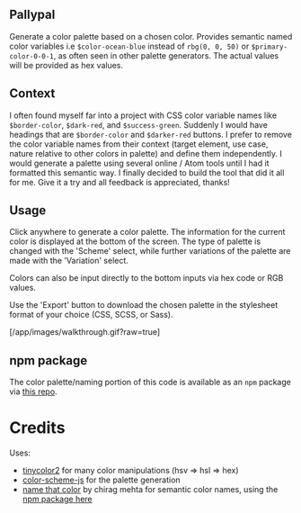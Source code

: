 ## Pallypal

Generate a color palette based on a chosen color.  Provides semantic named color variables i.e `$color-ocean-blue` instead of `rbg(0, 0, 50)` or `$primary-color-0-0-1`, as often seen in other palette generators.  The actual values will be provided as hex values.

## Context

I often found myself far into a project with CSS color variable names like `$border-color`, `$dark-red`, and `$success-green`.  Suddenly I would have headings that are `$border-color` and `$darker-red` buttons.  I prefer to remove the color variable names from their context (target element, use case, nature relative to other colors in palette) and define them independently.  I would generate a palette using several online / Atom tools until I had it formatted this semantic way.  I finally decided to build the tool that did it all for me.  Give it a try and all feedback is appreciated, thanks!

## Usage

Click anywhere to generate a color palette.  The information for the current color is displayed at the bottom of the screen. The type of palette is changed with the 'Scheme' select, while further variations of the palette are made with the 'Variation' select.

Colors can also be input directly to the bottom inputs via hex code or RGB values.

Use the 'Export' button to download the chosen palette in the stylesheet format of your choice (CSS, SCSS, or Sass).

[/app/images/walkthrough.gif?raw=true]

## npm package

The color palette/naming portion of this code is available as an `npm` package via [this repo](https://github.com/graysonhicks/pallypal-js).

# Credits

Uses:
- [tinycolor2](https://github.com/bgrins/TinyColor) for many color manipulations (hsv => hsl => hex)
- [color-scheme-js](https://github.com/c0bra/color-scheme-js) for the palette generation
- [name that color](http://www.chir.ag/projects/ntc) by chirag mehta for semantic color names, using the [npm package here](https://www.npmjs.com/package/ntc)
